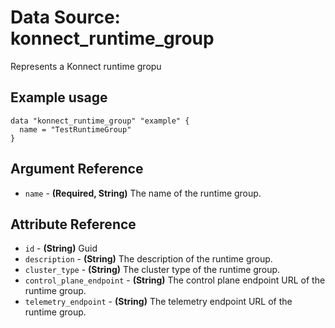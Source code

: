 # Data Source: konnect_runtime_group
Represents a Konnect runtime gropu
## Example usage
```hcl
data "konnect_runtime_group" "example" {
  name = "TestRuntimeGroup"
}
```
## Argument Reference
* `name` - **(Required, String)** The name of the runtime group.
## Attribute Reference
* `id` - **(String)** Guid
* `description` - **(String)** The description of the runtime group.
* `cluster_type` - **(String)** The cluster type of the runtime group.
* `control_plane_endpoint` - **(String)** The control plane endpoint URL of the runtime group.
* `telemetry_endpoint` - **(String)** The telemetry endpoint URL of the runtime group.
